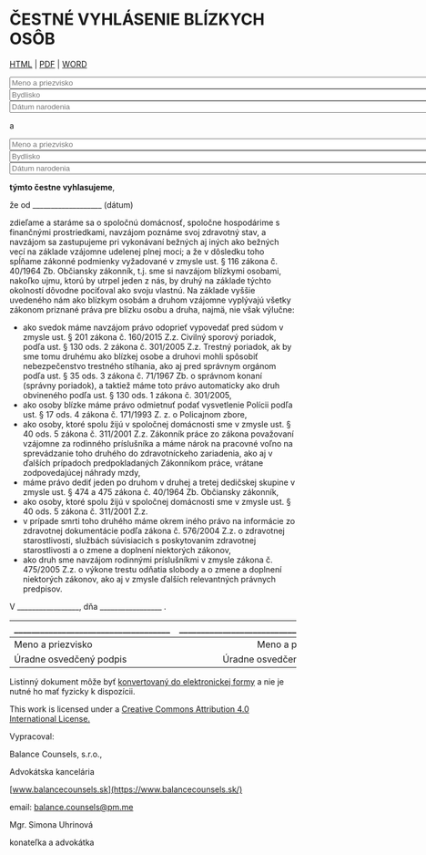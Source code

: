 # ČESTNÉ VYHLÁSENIE BLÍZKYCH OSÔB

[HTML]() | [PDF]() | [WORD]()

<input type="text" size=100 placeholder="Meno a priezvisko"/>
<input type="text" size=100 placeholder="Bydlisko"/>
<input type="text" size=100 placeholder="Dátum narodenia"/>

a

<input type="text" size=100 placeholder="Meno a priezvisko"/>
<input type="text" size=100 placeholder="Bydlisko"/>
<input type="text" size=100 placeholder="Dátum narodenia"/>


**týmto čestne vyhlasujeme**,

že od ___________________ (dátum)

zdieľame a staráme sa o spoločnú domácnosť, spoločne hospodárime s finančnými prostriedkami, navzájom poznáme svoj zdravotný stav, a navzájom sa zastupujeme
pri vykonávaní bežných aj iných ako bežných vecí na základe vzájomne udelenej plnej moci; a že v dôsledku toho spĺňame zákonné podmienky vyžadované v zmysle ust. § 116 zákona č.
40/1964 Zb. Občiansky zákonník, t.j. sme si navzájom blízkymi osobami, nakoľko ujmu, ktorú by utrpel jeden z nás, by druhý na základe týchto okolností dôvodne pociťoval ako svoju vlastnú.
Na základe vyššie uvedeného nám ako blízkym osobám a druhom vzájomne vyplývajú všetky zákonom priznané
práva pre blízku osobu a druha, najmä, nie však výlučne:
- ako svedok máme navzájom právo odoprieť vypovedať pred súdom v zmysle ust. § 201 zákona č. 160/2015 Z.z. Civilný sporový poriadok, podľa ust. § 130 ods. 2 zákona č. 301/2005 Z.z. Trestný poriadok, ak by sme
tomu druhému ako blízkej osobe a druhovi mohli spôsobiť nebezpečenstvo trestného stíhania, ako aj pred správnym orgánom podľa ust. § 35 ods. 3 zákona č. 71/1967 Zb. o správnom konaní (správny poriadok),
a taktiež máme toto právo automaticky ako druh obvineného podľa ust. § 130 ods. 1 zákona č. 301/2005,
- ako osoby blízke máme právo odmietnuť podať vysvetlenie Polícii podľa ust. § 17 ods. 4 zákona č. 171/1993 Z. z. o Policajnom zbore,
- ako osoby, ktoré spolu žijú v spoločnej domácnosti sme v zmysle ust. § 40 ods. 5 zákona č. 311/2001 Z.z. Zákonník práce zo zákona považovaní vzájomne za rodinného príslušníka a máme nárok na pracovné
voľno na sprevádzanie toho druhého do zdravotníckeho zariadenia, ako aj v ďalších prípadoch predpokladaných Zákonníkom práce, vrátane zodpovedajúcej náhrady mzdy,
- máme právo dediť jeden po druhom v druhej a tretej dedičskej skupine v zmysle ust. § 474 a 475 zákona č. 40/1964 Zb. Občiansky zákonník,
- ako osoby, ktoré spolu žijú v spoločnej domácnosti sme v zmysle ust. § 40 ods. 5 zákona č. 311/2001 Z.z.
- v prípade smrti toho druhého máme okrem iného právo na informácie zo zdravotnej dokumentácie podľa zákona č. 576/2004 Z.z. o zdravotnej starostlivosti, službách súvisiacich s poskytovaním zdravotnej
starostlivosti a o zmene a doplnení niektorých zákonov,
- ako druh sme navzájom rodinnými príslušníkmi v zmysle zákona č. 475/2005 Z.z. o výkone trestu odňatia slobody a o zmene a doplnení niektorých zákonov, ako aj v zmysle ďalších relevantných právnych
predpisov.


V _________________, dňa _________________ .



| ____________________________________ | ____________________________________ |
| :------------- | -------------:|
| Meno a priezvisko | Meno a priezvisko |
| Úradne osvedčený podpis | Úradne osvedčený podpis |



Listinný dokument môže byť [konvertovaný do elektronickej formy](https://www.slovensko.sk/sk/agendy/agenda/_zarucena-konverzia/) a nie je nutné ho mať fyzicky k dispozícii.

This work is licensed under a  [Creative Commons Attribution 4.0 International License.](https://creativecommons.org/licenses/by/4.0/legalcode)

Vypracoval:

Balance Counsels, s.r.o.,

Advokátska kancelária

[www.balancecounsels.sk](https://www.balancecounsels.sk/)

email: [balance.counsels@pm.me](mailto:balance.counsels@pm.me)

Mgr. Simona Uhrinová

konateľka a advokátka
